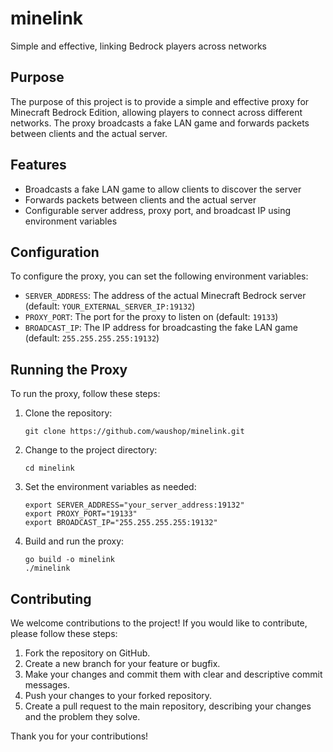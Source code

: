 # minelink
Simple and effective, linking Bedrock players across networks

## Purpose
The purpose of this project is to provide a simple and effective proxy for Minecraft Bedrock Edition, allowing players to connect across different networks. The proxy broadcasts a fake LAN game and forwards packets between clients and the actual server.

## Features
- Broadcasts a fake LAN game to allow clients to discover the server
- Forwards packets between clients and the actual server
- Configurable server address, proxy port, and broadcast IP using environment variables

## Configuration
To configure the proxy, you can set the following environment variables:
- `SERVER_ADDRESS`: The address of the actual Minecraft Bedrock server (default: `YOUR_EXTERNAL_SERVER_IP:19132`)
- `PROXY_PORT`: The port for the proxy to listen on (default: `19133`)
- `BROADCAST_IP`: The IP address for broadcasting the fake LAN game (default: `255.255.255.255:19132`)

## Running the Proxy
To run the proxy, follow these steps:
1. Clone the repository:
   ```
   git clone https://github.com/waushop/minelink.git
   ```
2. Change to the project directory:
   ```
   cd minelink
   ```
3. Set the environment variables as needed:
   ```
   export SERVER_ADDRESS="your_server_address:19132"
   export PROXY_PORT="19133"
   export BROADCAST_IP="255.255.255.255:19132"
   ```
4. Build and run the proxy:
   ```
   go build -o minelink
   ./minelink
   ```

## Contributing
We welcome contributions to the project! If you would like to contribute, please follow these steps:
1. Fork the repository on GitHub.
2. Create a new branch for your feature or bugfix.
3. Make your changes and commit them with clear and descriptive commit messages.
4. Push your changes to your forked repository.
5. Create a pull request to the main repository, describing your changes and the problem they solve.

Thank you for your contributions!
